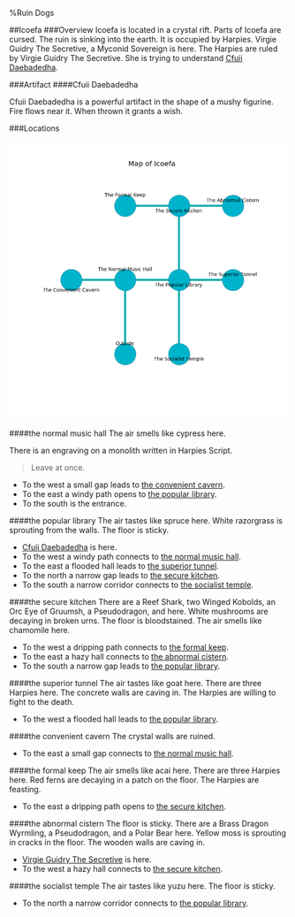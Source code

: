 %Ruin Dogs

##Icoefa
###Overview
Icoefa is located in a crystal rift. Parts of Icoefa are cursed. The ruin is sinking into the earth. It is occupied by Harpies. <a name="Virgie-Guidry-The-Secretive"></a>Virgie Guidry The Secretive, a Myconid Sovereign is here. The Harpies are ruled by Virgie Guidry The Secretive. She  is trying to understand [Cfuii Daebadedha](#Cfuii-Daebadedha). 



###Artifact
####<a name="Cfuii-Daebadedha"></a>Cfuii Daebadedha


Cfuii Daebadedha is a powerful artifact in the shape of a mushy figurine. Fire flows near it. When thrown it grants a wish. 





###Locations


![](../v2/images/Icoefa.png)

####<a name="the-normal-music-hall"></a>the normal music hall
The air smells like cypress here. 

There is an engraving on a monolith written in Harpies Script. 

> Leave at once.
>


* To the west a small gap leads to [the convenient cavern](#the-convenient-cavern).
* To the east a windy path opens to [the popular library](#the-popular-library).
* To the south is the entrance.


####<a name="the-popular-library"></a>the popular library
The air tastes like spruce here. White razorgrass is sprouting from the walls. The floor is sticky. 



* [Cfuii Daebadedha](#Cfuii-Daebadedha) is here.
* To the west a windy path connects to [the normal music hall](#the-normal-music-hall).
* To the east a flooded hall leads to [the superior tunnel](#the-superior-tunnel).
* To the north a narrow gap leads to [the secure kitchen](#the-secure-kitchen).
* To the south a narrow corridor connects to [the socialist temple](#the-socialist-temple).


####<a name="the-secure-kitchen"></a>the secure kitchen
There are a Reef Shark, two Winged Kobolds, an Orc Eye of Gruumsh, a Pseudodragon, and  here. White mushrooms are decaying in broken urns. The floor is bloodstained. The air smells like chamomile here. 



* To the west a dripping path connects to [the formal keep](#the-formal-keep).
* To the east a hazy hall connects to [the abnormal cistern](#the-abnormal-cistern).
* To the south a narrow gap leads to [the popular library](#the-popular-library).


####<a name="the-superior-tunnel"></a>the superior tunnel
The air tastes like goat here. There are three Harpies here. The concrete walls are caving in. The Harpies are willing to fight to the death. 



* To the west a flooded hall leads to [the popular library](#the-popular-library).


####<a name="the-convenient-cavern"></a>the convenient cavern
The crystal walls are ruined. 



* To the east a small gap connects to [the normal music hall](#the-normal-music-hall).


####<a name="the-formal-keep"></a>the formal keep
The air smells like acai here. There are three Harpies here. Red ferns are decaying in a patch on the floor. The Harpies are feasting. 



* To the east a dripping path opens to [the secure kitchen](#the-secure-kitchen).


####<a name="the-abnormal-cistern"></a>the abnormal cistern
The floor is sticky. There are a Brass Dragon Wyrmling, a Pseudodragon, and a Polar Bear here. Yellow moss is sprouting in cracks in the floor. The wooden walls are caving in. 



* [Virgie Guidry The Secretive](#Virgie-Guidry-The-Secretive) is here.
* To the west a hazy hall connects to [the secure kitchen](#the-secure-kitchen).


####<a name="the-socialist-temple"></a>the socialist temple
The air tastes like yuzu here. The floor is sticky. 



* To the north a narrow corridor connects to [the popular library](#the-popular-library).


